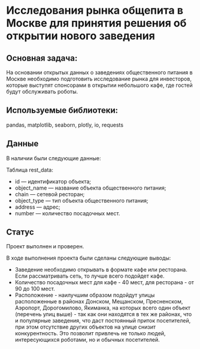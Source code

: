 # Исследования рынка общепита в Москве для принятия решения об открытии нового заведения

## Основная задача: 
На основании открытых данных о заведениях общественного питания в Москве необходимо подготовить исследование рынка для инвесторов, которые выступят спонсорами в открытии небольшого кафе, где гостей будут обслуживать роботы.

## Используемые библиотеки:
pandas, matplotlib, seaborn, plotly, io, requests

## Данные
В наличии были следующие данные:

Таблица rest_data:
- id — идентификатор объекта;
- object_name — название объекта общественного питания;
- chain — сетевой ресторан;
- object_type — тип объекта общественного питания;
- address — адрес;
- number — количество посадочных мест.

## Статус
Проект выполнен и проверен.

В ходе выполнения проекта были сделаны следующие выводы:
- Заведение необходимо открывать в формате кафе или ресторана. Если рассматривать сеть, то лучше всего подойдет кафе.
- Количество посадочных мест для кафе - 40 мест, для ресторана - от 90 до 100 мест.
- Расположение - наилучшим образом подойдут улицы расположенные в районах Донском, Мещанском, Пресненском, Аэропорт, Дорогомилово, Якиманка, на которых всего один объект (перечень улиц выше) - так как они находятся в тех же районах, что и популярные заведения, что даст постоянный приток посетителей, при этом отсутствие других объектов на улице снизит конкурентность. Это позволит привлечь не только людей, интересующихся роботами, но и обычных посетителей.
